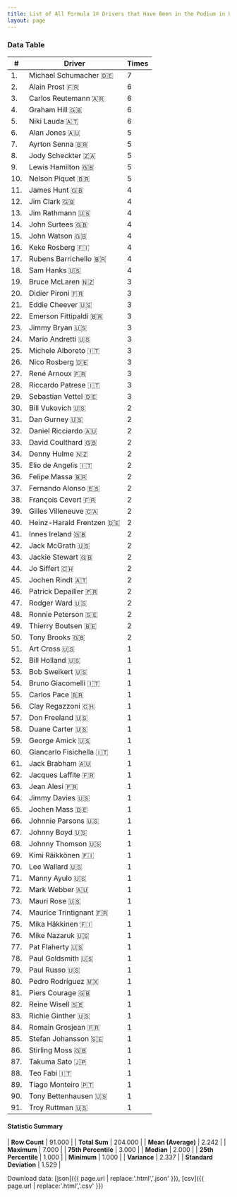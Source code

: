 ```yaml
---
title: List of All Formula 1® Drivers that Have Been in the Podium in USA by Number of Times
layout: page
---
```


<canvas id="chart" width="400" height="180"></canvas>
<script>
var data = {
    "datasets": [
        {
            "backgroundColor": [
                "#f3a935",
                "#f3a935",
                "#f3a935",
                "#f3a935",
                "#f3a935",
                "#f3a935",
                "#f3a935",
                "#f3a935",
                "#f3a935",
                "#f3a935",
                "#f3a935",
                "#f3a935",
                "#f3a935",
                "#f3a935",
                "#f3a935",
                "#f3a935",
                "#f3a935",
                "#f3a935",
                "#f3a935",
                "#f3a935",
                "#f3a935",
                "#f3a935",
                "#f3a935",
                "#f3a935",
                "#f3a935",
                "#f3a935",
                "#f3a935",
                "#f3a935",
                "#f3a935",
                "#f3a935",
                "#f3a935",
                "#f3a935",
                "#f3a935",
                "#f3a935",
                "#f3a935",
                "#f3a935",
                "#f3a935",
                "#f3a935",
                "#f3a935",
                "#f3a935",
                "#f3a935",
                "#f3a935",
                "#f3a935",
                "#f3a935",
                "#f3a935",
                "#f3a935",
                "#f3a935",
                "#f3a935",
                "#f3a935",
                "#f3a935",
                "#f3a935",
                "#f3a935",
                "#f3a935",
                "#f3a935",
                "#f3a935",
                "#f3a935",
                "#f3a935",
                "#f3a935",
                "#f3a935",
                "#f3a935",
                "#f3a935",
                "#f3a935",
                "#f3a935",
                "#f3a935",
                "#f3a935",
                "#f3a935",
                "#f3a935",
                "#f3a935",
                "#f3a935",
                "#f3a935",
                "#f3a935",
                "#f3a935",
                "#f3a935",
                "#f3a935",
                "#f3a935",
                "#f3a935",
                "#f3a935",
                "#f3a935",
                "#f3a935",
                "#f3a935",
                "#f3a935",
                "#f3a935",
                "#f3a935",
                "#f3a935",
                "#f3a935",
                "#f3a935",
                "#f3a935",
                "#f3a935",
                "#f3a935",
                "#f3a935",
                "#f3a935"
            ],
            "borderColor": [
                "#f68639",
                "#f68639",
                "#f68639",
                "#f68639",
                "#f68639",
                "#f68639",
                "#f68639",
                "#f68639",
                "#f68639",
                "#f68639",
                "#f68639",
                "#f68639",
                "#f68639",
                "#f68639",
                "#f68639",
                "#f68639",
                "#f68639",
                "#f68639",
                "#f68639",
                "#f68639",
                "#f68639",
                "#f68639",
                "#f68639",
                "#f68639",
                "#f68639",
                "#f68639",
                "#f68639",
                "#f68639",
                "#f68639",
                "#f68639",
                "#f68639",
                "#f68639",
                "#f68639",
                "#f68639",
                "#f68639",
                "#f68639",
                "#f68639",
                "#f68639",
                "#f68639",
                "#f68639",
                "#f68639",
                "#f68639",
                "#f68639",
                "#f68639",
                "#f68639",
                "#f68639",
                "#f68639",
                "#f68639",
                "#f68639",
                "#f68639",
                "#f68639",
                "#f68639",
                "#f68639",
                "#f68639",
                "#f68639",
                "#f68639",
                "#f68639",
                "#f68639",
                "#f68639",
                "#f68639",
                "#f68639",
                "#f68639",
                "#f68639",
                "#f68639",
                "#f68639",
                "#f68639",
                "#f68639",
                "#f68639",
                "#f68639",
                "#f68639",
                "#f68639",
                "#f68639",
                "#f68639",
                "#f68639",
                "#f68639",
                "#f68639",
                "#f68639",
                "#f68639",
                "#f68639",
                "#f68639",
                "#f68639",
                "#f68639",
                "#f68639",
                "#f68639",
                "#f68639",
                "#f68639",
                "#f68639",
                "#f68639",
                "#f68639",
                "#f68639",
                "#f68639"
            ],
            "borderWidth": 1,
            "data": [
                7.0,
                6.0,
                6.0,
                6.0,
                6.0,
                5.0,
                5.0,
                5.0,
                5.0,
                5.0,
                4.0,
                4.0,
                4.0,
                4.0,
                4.0,
                4.0,
                4.0,
                4.0,
                3.0,
                3.0,
                3.0,
                3.0,
                3.0,
                3.0,
                3.0,
                3.0,
                3.0,
                3.0,
                3.0,
                2.0,
                2.0,
                2.0,
                2.0,
                2.0,
                2.0,
                2.0,
                2.0,
                2.0,
                2.0,
                2.0,
                2.0,
                2.0,
                2.0,
                2.0,
                2.0,
                2.0,
                2.0,
                2.0,
                2.0,
                2.0,
                1.0,
                1.0,
                1.0,
                1.0,
                1.0,
                1.0,
                1.0,
                1.0,
                1.0,
                1.0,
                1.0,
                1.0,
                1.0,
                1.0,
                1.0,
                1.0,
                1.0,
                1.0,
                1.0,
                1.0,
                1.0,
                1.0,
                1.0,
                1.0,
                1.0,
                1.0,
                1.0,
                1.0,
                1.0,
                1.0,
                1.0,
                1.0,
                1.0,
                1.0,
                1.0,
                1.0,
                1.0,
                1.0,
                1.0,
                1.0,
                1.0
            ],
            "label": "Times"
        }
    ],
    "labels": [
        "Michael Schumacher",
        "Alain Prost",
        "Carlos Reutemann",
        "Graham Hill",
        "Niki Lauda",
        "Alan Jones",
        "Ayrton Senna",
        "Jody Scheckter",
        "Lewis Hamilton",
        "Nelson Piquet",
        "James Hunt",
        "Jim Clark",
        "Jim Rathmann",
        "John Surtees",
        "John Watson",
        "Keke Rosberg",
        "Rubens Barrichello",
        "Sam Hanks",
        "Bruce McLaren",
        "Didier Pironi",
        "Eddie Cheever",
        "Emerson Fittipaldi",
        "Jimmy Bryan",
        "Mario Andretti",
        "Michele Alboreto",
        "Nico Rosberg",
        "René Arnoux",
        "Riccardo Patrese",
        "Sebastian Vettel",
        "Bill Vukovich",
        "Dan Gurney",
        "Daniel Ricciardo",
        "David Coulthard",
        "Denny Hulme",
        "Elio de Angelis",
        "Felipe Massa",
        "Fernando Alonso",
        "François Cevert",
        "Gilles Villeneuve",
        "Heinz-Harald Frentzen",
        "Innes Ireland",
        "Jack McGrath",
        "Jackie Stewart",
        "Jo Siffert",
        "Jochen Rindt",
        "Patrick Depailler",
        "Rodger Ward",
        "Ronnie Peterson",
        "Thierry Boutsen",
        "Tony Brooks",
        "Art Cross",
        "Bill Holland",
        "Bob Sweikert",
        "Bruno Giacomelli",
        "Carlos Pace",
        "Clay Regazzoni",
        "Don Freeland",
        "Duane Carter",
        "George Amick",
        "Giancarlo Fisichella",
        "Jack Brabham",
        "Jacques Laffite",
        "Jean Alesi",
        "Jimmy Davies",
        "Jochen Mass",
        "Johnnie Parsons",
        "Johnny Boyd",
        "Johnny Thomson",
        "Kimi Räikkönen",
        "Lee Wallard",
        "Manny Ayulo",
        "Mark Webber",
        "Mauri Rose",
        "Maurice Trintignant",
        "Mika Häkkinen",
        "Mike Nazaruk",
        "Pat Flaherty",
        "Paul Goldsmith",
        "Paul Russo",
        "Pedro Rodríguez",
        "Piers Courage",
        "Reine Wisell",
        "Richie Ginther",
        "Romain Grosjean",
        "Stefan Johansson",
        "Stirling Moss",
        "Takuma Sato",
        "Teo Fabi",
        "Tiago Monteiro",
        "Tony Bettenhausen",
        "Troy Ruttman"
    ]
};
var options = {
  legend: {
    display: false
  },
  scales: {
    xAxes: [{
      ticks: {
        beginAtZero: true,
        maxRotation: 180,
        display: window.innerWidth > 800
      }
    }],
    yAxes: [{
      ticks: {
        beginAtZero: true
      }
    }]
  },
  onResize: function(chart, size) {
    chart.options.scales.xAxes[0].ticks.display = size.width > 800;
  }
};
var chart = new Chart("chart", {
    data: data,
    type: 'bar',
    options: options
});
</script>



### Data Table

| # | Driver | Times |
|--|--|--|
| 1. | Michael Schumacher 🇩🇪 | 7 |
| 2. | Alain Prost 🇫🇷 | 6 |
| 3. | Carlos Reutemann 🇦🇷 | 6 |
| 4. | Graham Hill 🇬🇧 | 6 |
| 5. | Niki Lauda 🇦🇹 | 6 |
| 6. | Alan Jones 🇦🇺 | 5 |
| 7. | Ayrton Senna 🇧🇷 | 5 |
| 8. | Jody Scheckter 🇿🇦 | 5 |
| 9. | Lewis Hamilton 🇬🇧 | 5 |
| 10. | Nelson Piquet 🇧🇷 | 5 |
| 11. | James Hunt 🇬🇧 | 4 |
| 12. | Jim Clark 🇬🇧 | 4 |
| 13. | Jim Rathmann 🇺🇸 | 4 |
| 14. | John Surtees 🇬🇧 | 4 |
| 15. | John Watson 🇬🇧 | 4 |
| 16. | Keke Rosberg 🇫🇮 | 4 |
| 17. | Rubens Barrichello 🇧🇷 | 4 |
| 18. | Sam Hanks 🇺🇸 | 4 |
| 19. | Bruce McLaren 🇳🇿 | 3 |
| 20. | Didier Pironi 🇫🇷 | 3 |
| 21. | Eddie Cheever 🇺🇸 | 3 |
| 22. | Emerson Fittipaldi 🇧🇷 | 3 |
| 23. | Jimmy Bryan 🇺🇸 | 3 |
| 24. | Mario Andretti 🇺🇸 | 3 |
| 25. | Michele Alboreto 🇮🇹 | 3 |
| 26. | Nico Rosberg 🇩🇪 | 3 |
| 27. | René Arnoux 🇫🇷 | 3 |
| 28. | Riccardo Patrese 🇮🇹 | 3 |
| 29. | Sebastian Vettel 🇩🇪 | 3 |
| 30. | Bill Vukovich 🇺🇸 | 2 |
| 31. | Dan Gurney 🇺🇸 | 2 |
| 32. | Daniel Ricciardo 🇦🇺 | 2 |
| 33. | David Coulthard 🇬🇧 | 2 |
| 34. | Denny Hulme 🇳🇿 | 2 |
| 35. | Elio de Angelis 🇮🇹 | 2 |
| 36. | Felipe Massa 🇧🇷 | 2 |
| 37. | Fernando Alonso 🇪🇸 | 2 |
| 38. | François Cevert 🇫🇷 | 2 |
| 39. | Gilles Villeneuve 🇨🇦 | 2 |
| 40. | Heinz-Harald Frentzen 🇩🇪 | 2 |
| 41. | Innes Ireland 🇬🇧 | 2 |
| 42. | Jack McGrath 🇺🇸 | 2 |
| 43. | Jackie Stewart 🇬🇧 | 2 |
| 44. | Jo Siffert 🇨🇭 | 2 |
| 45. | Jochen Rindt 🇦🇹 | 2 |
| 46. | Patrick Depailler 🇫🇷 | 2 |
| 47. | Rodger Ward 🇺🇸 | 2 |
| 48. | Ronnie Peterson 🇸🇪 | 2 |
| 49. | Thierry Boutsen 🇧🇪 | 2 |
| 50. | Tony Brooks 🇬🇧 | 2 |
| 51. | Art Cross 🇺🇸 | 1 |
| 52. | Bill Holland 🇺🇸 | 1 |
| 53. | Bob Sweikert 🇺🇸 | 1 |
| 54. | Bruno Giacomelli 🇮🇹 | 1 |
| 55. | Carlos Pace 🇧🇷 | 1 |
| 56. | Clay Regazzoni 🇨🇭 | 1 |
| 57. | Don Freeland 🇺🇸 | 1 |
| 58. | Duane Carter 🇺🇸 | 1 |
| 59. | George Amick 🇺🇸 | 1 |
| 60. | Giancarlo Fisichella 🇮🇹 | 1 |
| 61. | Jack Brabham 🇦🇺 | 1 |
| 62. | Jacques Laffite 🇫🇷 | 1 |
| 63. | Jean Alesi 🇫🇷 | 1 |
| 64. | Jimmy Davies 🇺🇸 | 1 |
| 65. | Jochen Mass 🇩🇪 | 1 |
| 66. | Johnnie Parsons 🇺🇸 | 1 |
| 67. | Johnny Boyd 🇺🇸 | 1 |
| 68. | Johnny Thomson 🇺🇸 | 1 |
| 69. | Kimi Räikkönen 🇫🇮 | 1 |
| 70. | Lee Wallard 🇺🇸 | 1 |
| 71. | Manny Ayulo 🇺🇸 | 1 |
| 72. | Mark Webber 🇦🇺 | 1 |
| 73. | Mauri Rose 🇺🇸 | 1 |
| 74. | Maurice Trintignant 🇫🇷 | 1 |
| 75. | Mika Häkkinen 🇫🇮 | 1 |
| 76. | Mike Nazaruk 🇺🇸 | 1 |
| 77. | Pat Flaherty 🇺🇸 | 1 |
| 78. | Paul Goldsmith 🇺🇸 | 1 |
| 79. | Paul Russo 🇺🇸 | 1 |
| 80. | Pedro Rodríguez 🇲🇽 | 1 |
| 81. | Piers Courage 🇬🇧 | 1 |
| 82. | Reine Wisell 🇸🇪 | 1 |
| 83. | Richie Ginther 🇺🇸 | 1 |
| 84. | Romain Grosjean 🇫🇷 | 1 |
| 85. | Stefan Johansson 🇸🇪 | 1 |
| 86. | Stirling Moss 🇬🇧 | 1 |
| 87. | Takuma Sato 🇯🇵 | 1 |
| 88. | Teo Fabi 🇮🇹 | 1 |
| 89. | Tiago Monteiro 🇵🇹 | 1 |
| 90. | Tony Bettenhausen 🇺🇸 | 1 |
| 91. | Troy Ruttman 🇺🇸 | 1 |

#### Statistic Summary

| **Row Count** | 91.000 |
| **Total Sum** | 204.000 |
| **Mean (Average)** | 2.242 |
| **Maximum** | 7.000 |
| **75th Percentile** | 3.000 |
| **Median** | 2.000 |
| **25th Percentile** | 1.000 |
| **Minimum** | 1.000 |
| **Variance** | 2.337 |
| **Standard Deviation** | 1.529 |

Download data: [json]({{ page.url | replace:'.html','.json' }}), [csv]({{ page.url | replace:'.html','.csv' }})

